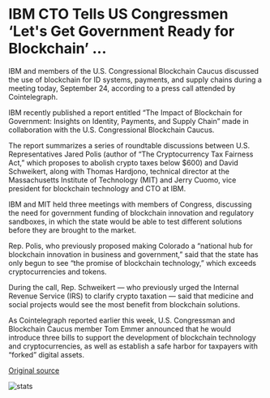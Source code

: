 # IBM CTO Tells US Congressmen ‘Let's Get Government Ready for Blockchain’ ...

IBM and members of the U.S. Congressional Blockchain Caucus discussed the use of blockchain for ID systems, payments, and supply chains during a meeting today, September 24, according to a press call attended by Cointelegraph.

IBM recently published a report entitled “The Impact of Blockchain for Government: Insights on Identity, Payments, and Supply Chain” made in collaboration with the U.S. Congressional Blockchain Caucus.

The report summarizes a series of roundtable discussions between U.S. Representatives Jared Polis (author of “The Cryptocurrency Tax Fairness Act,” which proposes to abolish crypto taxes below $600) and David Schweikert, along with Thomas Hardjono, technical director at the Massachusetts Institute of Technology (MIT) and Jerry Cuomo, vice president for blockchain technology and CTO at IBM.

IBM and MIT held three meetings with members of Congress, discussing the need for government funding of blockchain innovation and regulatory sandboxes, in which the state would be able to test different solutions before they are brought to the market.

Rep. Polis, who previously proposed making Colorado a “national hub for blockchain innovation in business and government,” said that the state has only begun to see “the promise of blockchain technology,” which exceeds cryptocurrencies and tokens.

During the call, Rep. Schweikert — who previously urged the Internal Revenue Service (IRS) to clarify crypto taxation — said that medicine and social projects would see the most benefit from blockchain solutions.

As Cointelegraph reported earlier this week, U.S. Congressman and Blockchain Caucus member Tom Emmer announced that he would introduce three bills to support the development of blockchain technology and cryptocurrencies, as well as establish a safe harbor for taxpayers with “forked” digital assets.

[Original source](https://cointelegraph.com/news/ibm-cto-tells-us-congressmen-lets-get-government-ready-for-blockchain)

![stats](https://c.statcounter.com/11760860/0/a89fa40b/1/ "stats")